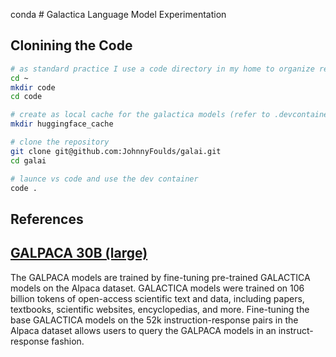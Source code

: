 conda # Galactica Language Model Experimentation

## Clonining the Code

```bash
# as standard practice I use a code directory in my home to organize repositories
cd ~
mkdir code
cd code

# create as local cache for the galactica models (refer to .devcontainer)
mkdir huggingface_cache

# clone the repository
git clone git@github.com:JohnnyFoulds/galai.git
cd galai

# launce vs code and use the dev container
code .
```

## References

## [GALPACA 30B (large)](https://huggingface.co/GeorgiaTechResearchInstitute/galpaca-30b)

The GALPACA models are trained by fine-tuning pre-trained GALACTICA models on the Alpaca dataset. GALACTICA models were trained on 106 billion tokens of open-access scientific text and data, including papers, textbooks, scientific websites, encyclopedias, and more. Fine-tuning the base GALACTICA models on the 52k instruction-response pairs in the Alpaca dataset allows users to query the GALPACA models in an instruct-response fashion.